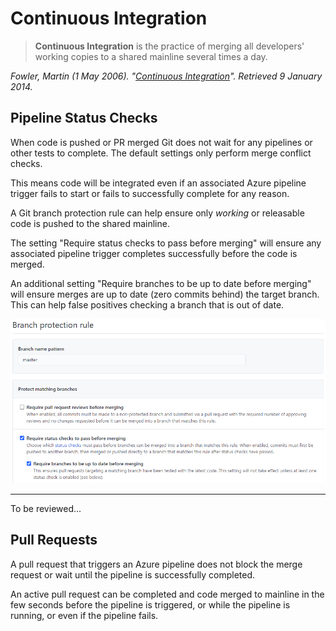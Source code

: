 # Continuous Integration

> **Continuous Integration** is the practice of merging all developers' working copies to a shared mainline several times a day.

*Fowler, Martin (1 May 2006). "[Continuous Integration](https://martinfowler.com/articles/continuousIntegration.html)". Retrieved 9 January 2014.*


## Pipeline Status Checks

When code is pushed or PR merged Git does not wait for any pipelines or other tests to complete. The default settings only perform merge conflict checks.

This means code will be integrated even if an associated Azure pipeline trigger fails to start or fails to successfully complete for any reason.

A Git branch protection rule can help ensure only *working* or releasable code is pushed to the shared mainline.

The setting "Require status checks to pass before merging" will ensure any associated pipeline trigger completes successfully before the code is merged.

An additional setting "Require branches to be up to date before merging" will ensure merges are up to date (zero commits behind) the target branch. This can help false positives checking a branch that is out of date. 

![Git branch protection status check settings](git-pipeline-status-check.png)


---
To be reviewed...

## Pull Requests

A pull request that triggers an Azure pipeline does not block the merge request or wait until the pipeline is successfully completed. 

An active pull request can be completed and code merged to mainline in the few seconds before the pipeline is triggered, or while the pipeline is running, or even if the pipeline fails.



